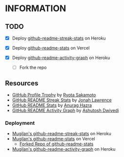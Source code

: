 # INFORMATION

## TODO

- [X] Deploy [github-readme-streak-stats](https://github.com/DenverCoder1/github-readme-streak-stats#-deploying-it-on-your-own) on Heroku

- [X] Deploy [github-readme-stats](https://github.com/anuraghazra/github-readme-stats#deploy-on-your-own-vercel-instance) on Vercel

- [X] Deploy [github-readme-activity-graph](https://github.com/ashutosh00710/github-readme-activity-graph#deploy-on-your-own-heroku-instance) on Heroku
  - [ ] Fork the repo

## Resources

- [GitHub Profile Trophy](https://github.com/ryo-ma/github-profile-trophy) by [Ryota Sakamoto](https://github.com/ryo-ma "ryo-ma")
- [GitHub README Streak Stats](https://github.com/DenverCoder1/github-readme-streak-stats) by [Jonah Lawrence](https://github.com/DenverCoder1 "DenverCoder1")
- [GitHub README Stats](https://github.com/anuraghazra/github-readme-stats) by [Anurag Hazra](https://github.com/anuraghazra "anuraghazra")
- [GitHub README Activity Graph](https://github.com/Ashutosh00710/github-readme-activity-graph) by [Ashutosh Dwivedi](https://github.com/Ashutosh00710 "Ashutosh00710")

### Deployment

- [Mugilan's github-readme-streak-stats](https://mugilan-readme-streak-stats.herokuapp.com/) on Heroku
- [Mugilan's github-readme-stats](github-readme-stats-mugilan-codes.vercel.app) on Vercel
  - [Forked Repo of github-readme-stats](https://github.com/Mugilan-Codes/github-readme-stats)
- [Mugilan's github-readme-activity-graph](https://mugilan-activity-graph.herokuapp.com/) on Heroku
